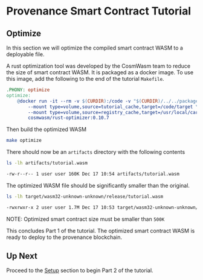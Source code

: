 # Provenance Smart Contract Tutorial

## Optimize

In this section we will optimize the compiled smart contract WASM to a deployable file.

A rust optimization tool was developed by the CosmWasm team to reduce the size of smart contract
WASM. It is packaged as a docker image. To use this image, add the following to the end of the
tutorial `Makefile`.

```Makefile
.PHONY: optimize
optimize:
	@docker run -it --rm -v $(CURDIR):/code -v "$(CURDIR)/../../packages":/packages \
		--mount type=volume,source=tutorial_cache,target=/code/target \
		--mount type=volume,source=registry_cache,target=/usr/local/cargo/registry \
		cosmwasm/rust-optimizer:0.10.7
```

Then build the optimized WASM

```bash
make optimize
```

There should now be an `artifacts` directory with the following contents

```bash
ls -lh artifacts/tutorial.wasm

-rw-r--r-- 1 user user 160K Dec 17 10:54 artifacts/tutorial.wasm
```

The optimized WASM file should be significantly smaller than the original.

```bash
ls -lh target/wasm32-unknown-unknown/release/tutorial.wasm

-rwxrwxr-x 2 user user 1.7M Dec 17 10:53 target/wasm32-unknown-unknown/release/tutorial.wasm
```

NOTE: Optimized smart contract size must be smaller than `500K`

This concludes Part 1 of the tutorial. The optimized smart contract WASM is ready to deploy to
the provenance blockchain.

## Up Next

Proceed to the [Setup](08-setup.md) section to begin Part 2 of the tutorial.
